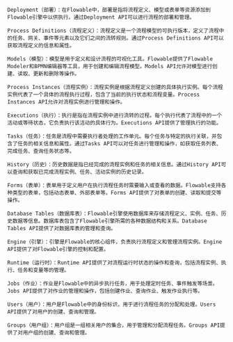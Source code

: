     Deployment（部署）：在Flowable中，部署是指将流程定义、模型或表单等资源添加到Flowable引擎中以供执行。通过Deployment API可以进行流程的部署和管理。

    Process Definitions（流程定义）：流程定义是一个流程模型的可执行版本，定义了流程中的任务、网关、事件等元素以及它们之间的流转规则。通过Process Definitions API可以获取流程定义的信息和属性。

    Models（模型）：模型是用于定义和设计流程的可视化工具。Flowable提供了Flowable Modeler和BPMN编辑器等工具，用于创建和编辑流程模型。Models API允许对模型进行创建、读取、更新和删除等操作。

    Process Instances（流程实例）：流程实例是根据流程定义创建的具体执行实例。每个流程实例代表了一个具体的流程执行过程，包含了当前的执行状态和流程变量。Process Instances API允许对流程实例进行管理和操作。

    Executions（执行）：执行是指在流程实例中进行流转的过程。每个执行代表了流程中的一个活动或等待状态，它负责执行该活动的具体行为。Executions API提供了管理执行的功能。

    Tasks（任务）：任务是流程中需要执行者处理的工作单元。每个任务与特定的执行关联，并包含了任务的相关信息和属性。通过Tasks API可以对任务进行管理和操作，如获取任务列表、完成任务、查询任务状态等。

    History（历史）：历史数据是指已经完成的流程实例和任务的相关信息。通过History API可以查询和获取已完成流程实例、任务、活动实例的历史记录。

    Forms（表单）：表单用于定义用户在执行流程任务时需要输入或查看的数据。Flowable支持各种类型的表单，包括动态表单、外部表单等。Forms API提供了对表单的创建、读取和提交等操作。

    Database Tables（数据库表）：Flowable引擎使用数据库来存储流程定义、实例、任务、历史数据等信息。数据库表包含了Flowable引擎所需的各种数据结构和关系。Database Tables API提供了对数据库表的管理和查询。

    Engine（引擎）：引擎是Flowable的核心组件，负责执行流程定义和管理流程实例。Engine API提供了对Flowable引擎的控制和配置。

    Runtime（运行时）：Runtime API提供了对流程运行时状态的操作和查询，包括流程实例、执行、任务和变量等的管理。

    Jobs（作业）：作业是Flowable中的异步执行任务，用于处理定时任务、事件触发等场景。Jobs API提供了对作业的管理和操作，包括创建作业、查询作业、触发作业执行等。

    Users（用户）：用户是Flowable中的身份标识，用于进行流程任务的分配和处理。Users API提供了对用户的创建、查询和管理。

    Groups（用户组）：用户组是一组相关用户的集合，用于管理和分配流程任务。Groups API提供了对用户组的创建、查询和管理。
